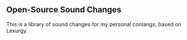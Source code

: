 ## Open-Source Sound Changes

This is a library of sound changes for my personal conlangs, based on Lexurgy.